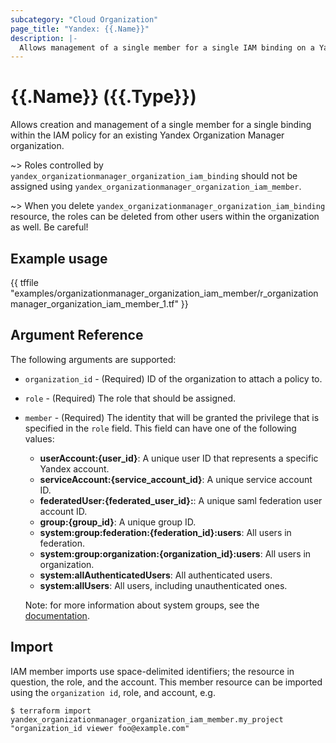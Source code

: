 ```yaml
---
subcategory: "Cloud Organization"
page_title: "Yandex: {{.Name}}"
description: |-
  Allows management of a single member for a single IAM binding on a Yandex Cloud Organization Manager organization.
---
```


# {{.Name}} ({{.Type}})

Allows creation and management of a single member for a single binding within the IAM policy for an existing Yandex Organization Manager organization.

~> Roles controlled by `yandex_organizationmanager_organization_iam_binding` should not be assigned using `yandex_organizationmanager_organization_iam_member`.

~> When you delete `yandex_organizationmanager_organization_iam_binding` resource, the roles can be deleted from other users within the organization as well. Be careful!

## Example usage

{{ tffile "examples/organizationmanager_organization_iam_member/r_organizationmanager_organization_iam_member_1.tf" }}

## Argument Reference

The following arguments are supported:

* `organization_id` - (Required) ID of the organization to attach a policy to.

* `role` - (Required) The role that should be assigned.

* `member` - (Required) The identity that will be granted the privilege that is specified in the `role` field. This field can have one of the following values:
  * **userAccount:{user_id}**: A unique user ID that represents a specific Yandex account.
  * **serviceAccount:{service_account_id}**: A unique service account ID.
  * **federatedUser:{federated_user_id}:**: A unique saml federation user account ID.
  * **group:{group_id}**: A unique group ID.
  * **system:group:federation:{federation_id}:users**: All users in federation.
  * **system:group:organization:{organization_id}:users**: All users in organization.
  * **system:allAuthenticatedUsers**: All authenticated users.
  * **system:allUsers**: All users, including unauthenticated ones.

  Note: for more information about system groups, see the [documentation](https://cloud.yandex.com/docs/iam/concepts/access-control/system-group).

## Import

IAM member imports use space-delimited identifiers; the resource in question, the role, and the account. This member resource can be imported using the `organization id`, role, and account, e.g.

```
$ terraform import yandex_organizationmanager_organization_iam_member.my_project "organization_id viewer foo@example.com"
```
